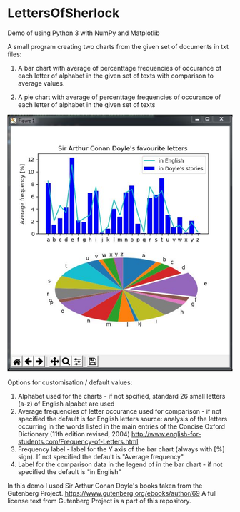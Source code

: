# LettersOfSherlock
Demo of using Python 3 with NumPy and Matplotlib


A small program creating two charts from the given set of documents in txt files:

1. A bar chart with average of percenttage frequencies of occurance of each letter of alphabet in the given set of texts with comparison to average values.

2. A pie chart with average of percenttage frequencies of occurance of each letter of alphabet in the given set of texts

![SherlockChart](./Screenshots/SherlockChart.jpg?raw=true "Sherlock Chart")

Options for customisation / default values:

1. Alphabet used for the charts - if not spcified, standard 26 small letters (a-z) of English alpabet are used
2. Average frequencies of letter occurance used for comparison - if not specified the default is for English letters
  source: analysis of the letters occurring in the words listed in the main entries of the Concise Oxford Dictionary (11th edition revised, 2004) 
          http://www.english-for-students.com/Frequency-of-Letters.html
3. Frequency label - label for the Y axis of the bar chart (always with [%] sign). If not specified the default is "Average frequency"
4. Label for the comparison data in the legend of in the bar chart - if not specified the default is "in English"

In this demo I used Sir Arthur Conan Doyle's books taken from the Gutenberg Project. https://www.gutenberg.org/ebooks/author/69
A full license text from Gutenberg Project is a part of this repository.
